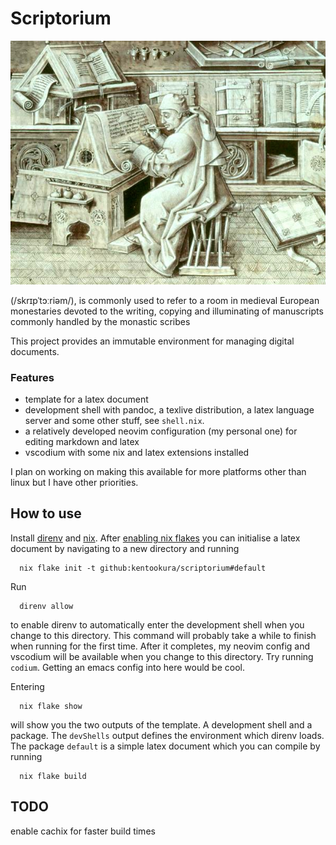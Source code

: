 # Scriptorium 

![](./assets/Escribano.jpg)

(/skrɪpˈtɔːriəm/), is commonly used to refer to a room in medieval European monestaries devoted to the writing, copying and illuminating of manuscripts commonly handled by the monastic scribes

This project provides an immutable environment for managing digital documents.

### Features

- template for a latex document 
- development shell with pandoc, a texlive distribution, a latex language server
  and some other stuff, see `shell.nix`.
- a relatively developed neovim configuration (my personal one) for editing
  markdown and latex
- vscodium with some nix and latex extensions installed

I plan on working on making this available for more platforms other than linux
but I have other priorities.

## How to use

Install [direnv](https://direnv.net) and [nix](https://nixos.org/). After [enabling nix flakes](https://nixos.wiki/wiki/flakes) you can initialise a latex document by navigating to a new directory and running
```
  nix flake init -t github:kentookura/scriptorium#default
```
Run
```
  direnv allow
```
to enable direnv to automatically enter the development shell when you change to
this directory. This command will probably take a while to finish when running
for the first time. After it completes, my neovim config and vscodium will be
available when you change to this directory. Try running `codium`. Getting an
emacs config into here would be cool.

Entering
```
  nix flake show
```
will show you the two outputs of the template. A development shell and a package. The
`devShells` output defines the environment which direnv loads. The package
`default` is a simple latex document which you can compile by running 
```
  nix flake build
```

## TODO
enable cachix for faster build times
